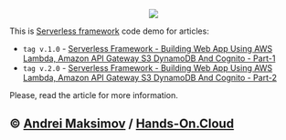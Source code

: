 <p align="center">
  <a href="https://hands-on.cloud/serverless-framework-building-web-app-using-aws-lambda-amazon-api-gateway-s3-dynamodb-and-cognito-part-1/" target="_blank"><img src="https://hands-on.cloud/serverless-framework-building-web-app-using-aws-lambda-amazon-api-gateway-s3-dynamodb-and-cognito-part-1/Serverless-framework-Building-Web-App-using-AWS-Lambda-Amazon-API-Gateway-S3-DynamoDB-and-Cognito.png"></a>
</p>

This is [Serverless framework](https://serverless.com/) code demo for articles: 
* `tag v.1.0` - [Serverless Framework - Building Web App Using AWS Lambda, Amazon API Gateway S3 DynamoDB And Cognito - Part-1](https://hands-on.cloud/serverless-framework-building-web-app-using-aws-lambda-amazon-api-gateway-s3-dynamodb-and-cognito-part-1/)
* `tag v.2.0` - [Serverless Framework - Building Web App Using AWS Lambda, Amazon API Gateway S3 DynamoDB And Cognito - Part-2](https://hands-on.cloud/serverless-framework-building-web-app-using-aws-lambda-amazon-api-gateway-s3-dynamodb-and-cognito-part-2/)

Please, read the article for more information.

&copy; [Andrei Maksimov](https://www.linkedin.com/in/avmaksimov/) / [Hands-On.Cloud](https://hands-on.cloud)
--

